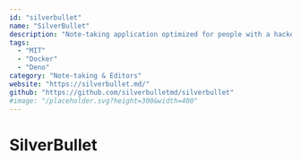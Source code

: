 ```yaml
---
id: "silverbullet"
name: "SilverBullet"
description: "Note-taking application optimized for people with a hacker mindset."
tags:
  - "MIT"
  - "Docker"
  - "Deno"
category: "Note-taking & Editors"
website: "https://silverbullet.md/"
github: "https://github.com/silverbulletmd/silverbullet"
#image: "/placeholder.svg?height=300&width=400"
---
```


# SilverBullet
